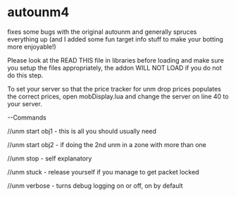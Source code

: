 # autounm4
fixes some bugs with the original autounm and generally spruces everything up (and I added some fun target info stuff to make your botting more enjoyable!)


Please look at the READ THIS file in libraries before loading and make sure you setup the files appropriately, the addon WILL NOT LOAD if you do not do this step.

To set your server so that the price tracker for unm drop prices populates the correct prices, open mobDisplay.lua and change the server on line 40 to your server.


--Commands

//unm start obj1 - this is all you should usually need

//unm start obj2 - if doing the 2nd unm in a zone with more than one

//unm stop - self explanatory

//unm stuck - release yourself if you manage to get packet locked

//unm verbose - turns debug logging on or off, on by default
